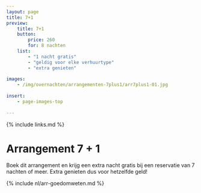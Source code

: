 ```yaml
---
layout: page
title: 7+1
preview: 
    title: 7+1
    button:
        price: 260
        for: 8 nachten
    list:
        - "1 nacht gratis"
        - "geldig voor elke verhuurtype"
        - "extra genieten"
        
images:
    - /img/overnachten/arrangementen-7plus1/arr7plus1-01.jpg
    
insert:
    - page-images-top
    
---
```


{% include links.md %}


# Arrangement 7 + 1

Boek dit arrangement en krijg een extra nacht gratis bij een reservatie van 7 nachten of meer. Extra genieten dus voor hetzelfde geld! 
    
{% include nl/arr-goedomweten.md %}

